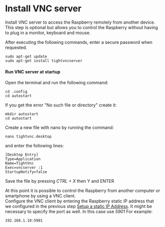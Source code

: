 # Install VNC server

Install VNC server to access the Raspberry remotely from another device. This step is optional but allows you to control the Raspberry without having to plug in a monitor, keyboard and mouse.

After executing the following commands, enter a secure password when requested.

```
sudo apt-get update
sudo apt-get install tightvncserver
```

#### Run VNC server at startup

Open the terminal and run the following command:

```
cd .config
cd autostart
```

If you get the error "No such file or directory" create it:

```
mkdir autostart
cd autostart
```

Create a new file with nano by running the command:

```
nano tightvnc.desktop
```

and enter the following lines:

```
[Desktop Entry]
Type=Application
Name=TightVnc
Exec=vncserver :1
StartupNotify=false
```

Save the file by pressing *CTRL + X* then Y and ENTER

At this point it is possible to control the Raspberry from another computer or smartphone by using a VNC client.  
Configure the VNC client by entering the Raspberry static IP address that we configured in the previous step [Setup a static IP Address](StaticIp.md).
It might be necessary to specify the port as well. In this case use *5901* For example:

```
192.168.1.10:5901
```
